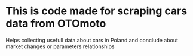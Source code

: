 # This is code made for scraping cars data from OTOmoto
Helps collecting usefull data about cars in Poland and conclude
about market changes or parameters relationships
